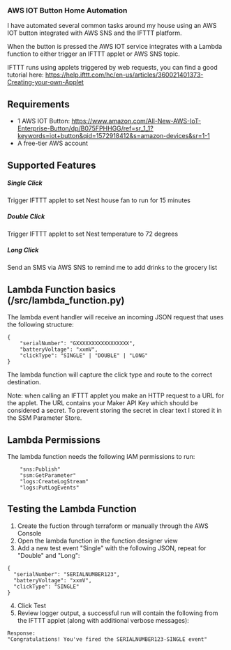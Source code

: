 ### AWS IOT Button Home Automation

I have automated several common tasks around my house using an AWS IOT button integrated with AWS SNS and the IFTTT platform.  

When the button is pressed the AWS IOT service integrates with a Lambda function to either trigger an IFTTT applet or AWS SNS topic.

IFTTT runs using applets triggered by web requests, you can find a good tutorial here:  https://help.ifttt.com/hc/en-us/articles/360021401373-Creating-your-own-Applet

## Requirements
* 1 AWS IOT Button:  https://www.amazon.com/All-New-AWS-IoT-Enterprise-Button/dp/B075FPHHGG/ref=sr_1_1?keywords=iot+button&qid=1572918412&s=amazon-devices&sr=1-1
* A free-tier AWS account

## Supported Features
##### Single Click
Trigger IFTTT applet to set Nest house fan to run for 15 minutes
##### Double Click
Trigger IFTTT applet to set Nest temperature to 72 degrees
##### Long Click
Send an SMS via AWS SNS to remind me to add drinks to the grocery list

## Lambda Function basics (/src/lambda_function.py)
The lambda event handler will receive an incoming JSON request that uses the following structure:
```
{
    "serialNumber": "GXXXXXXXXXXXXXXXXX",
    "batteryVoltage": "xxmV",
    "clickType": "SINGLE" | "DOUBLE" | "LONG"
}
```

The lambda function will capture the click type and route to the correct destination.

Note:  when calling an IFTTT applet you make an HTTP request to a URL for the applet.  The URL contains your Maker API Key which should be considered a secret.  To prevent storing the secret in clear text I stored it in the SSM Parameter Store.

## Lambda Permissions
The lambda function needs the following IAM permissions to run:
```
    "sns:Publish"
    "ssm:GetParameter"
    "logs:CreateLogStream"
    "logs:PutLogEvents"
```

## Testing the Lambda Function
1. Create the fuction through terraform or manually through the AWS Console
2. Open the lambda function in the function designer view
3. Add a new test event "Single" with the following JSON, repeat for "Double" and "Long":
```
{
  "serialNumber": "SERIALNUMBER123",
  "batteryVoltage": "xxmV",
  "clickType": "SINGLE"
}
```
4.  Click Test
5.  Review logger output, a successful run will contain the following from the IFTTT applet (along with additional verbose messages):
```
Response:
"Congratulations! You've fired the SERIALNUMBER123-SINGLE event"
```
